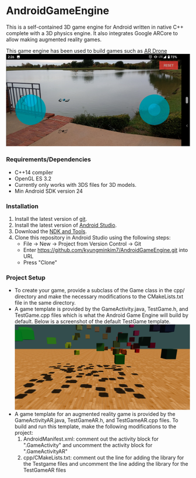 # AndroidGameEngine
This is a self-contained 3D game engine for Android written in native C++ complete with a 3D physics engine. It also integrates Google ARCore to allow making augmented reality games.

This game engine has been used to build games such as [AR Drone](https://play.google.com/store/apps/details?id=com.kstudios.ardrone&hl=en_US)
![AR Drone](images/ar_drone.png)

### Requirements/Dependencies
- C++14 compiler
- OpenGL ES 3.2
- Currently only works with 3DS files for 3D models.
- Min Android SDK version 24

### Installation
1. Install the latest version of [git](https://git-scm.com/downloads).
2. Install the latest version of [Android Studio](https://developer.android.com/studio/install).
3. Download the [NDK and Tools](https://developer.android.com/ndk/guides).
4. Clone this repository in Android Studio using the following steps:
	- File -> New -> Project from Version Control -> Git
	- Enter https://github.com/kyungminkim7/AndroidGameEngine.git into URL
	- Press "Clone"
	
### Project Setup
- To create your game, provide a subclass of the Game class in the cpp/ directory and make the necessary modifications to the CMakeLists.txt file in the same directory. 
- A game template is provided by the GameActivity.java, TestGame.h, and TestGame.cpp files which is what the Android Game Engine will build by default. Below is a screenshot of the default TestGame template.
  ![TestGame](images/testgame_screenshot.png)
- A game template for an augmented reality game is provided by the GameActivityAR.java, TestGameAR.h, and TestGameAR.cpp files. To build and run this template, make the following modifications to the project:
    1. AndroidManifest.xml: comment out the activity block for ".GameActivity" and uncomment the activity block for ".GameActivityAR"
    2. cpp/CMakeLists.txt: comment out the line for adding the library for the Testgame files and uncomment the line adding the library for the TestGameAR files
